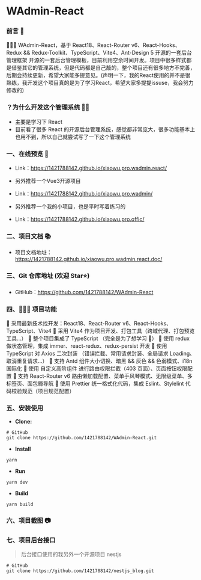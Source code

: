 # WAdmin-React

### 前言 📖

🚀🚀🚀 WAdmin-React，基于 React18、React-Router v6、React-Hooks、Redux && Redux-Toolkit、TypeScript、Vite4、Ant-Design 5 开源的一套后台管理框架 开源的一套后台管理模板，目前利用空余时间开发。项目中很多样式都是借鉴其它的管理系统，但是代码都是自己敲的，整个项目还有很多地方不完善，后期会持续更新，希望大家能多提意见。(声明一下，我的React使用的并不是很熟练，我开发这个项目真的是为了学习React，希望大家多提提issuse，我会努力修改的)

### ？为什么开发这个管理系统 🤷‍♂️

- 主要是学习下 React
- 目前看了很多 React 的开源后台管理系统，感觉都非常庞大，很多功能基本上也用不到，所以自己就尝试写了一下这个管理系统

### 一、在线预览 👀

- Link：https://1421788142.github.io/xiaowu.pro.wadmin.react/

- 另外推荐一个Vue3开源项目
- Link：https://1421788142.github.io/xiaowu.pro.wadmin/

- 另外推荐一个我的小项目，也是平时写着练习的
- Link：https://1421788142.github.io/xiaowu.pro.offic/

### 二、项目文档 📚

- 项目文档地址：https://1421788142.github.io/xiaowu.pro.wadmin.react.doc/

### 三、Git 仓库地址 (欢迎 Star⭐)

- GitHub：https://github.com/1421788142/WAdmin-React

### 四、🔨🔨🔨 项目功能

🚀 采用最新技术找开发：React18、React-Router v6、React-Hooks、TypeScript、Vite4
🚀 采用 Vite4 作为项目开发、打包工具（跨域代理、打包预览工具…）
🚀 整个项目集成了 TypeScript （完全是为了想学习 🤣）
🚀 使用 redux 做状态管理，集成 immer、react-redux、redux-persist 开发
🚀 使用 TypeScript 对 Axios 二次封装 （错误拦截、常用请求封装、全局请求 Loading、取消重复请求…）
🚀 支持 Antd 组件大小切换、暗黑 && 灰色 && 色弱模式、i18n 国际化
🚀 使用 自定义高阶组件 进行路由权限拦截（403 页面）、页面按钮权限配置
🚀 支持 React-Router v6 路由懒加载配置、菜单手风琴模式、无限级菜单、多标签页、面包屑导航
🚀 使用 Prettier 统一格式化代码，集成 Eslint、Stylelint 代码校验规范（项目规范配置）

### 五、安装使用

- **Clone:**

```
# GitHub
git clone https://github.com/1421788142/WAdmin-React.git
```

- **Install**

```
yarn
```

- **Run**
```
yarn dev
```

- **Build**
```
yarn build
```

### 六、项目截图 📷


### 七、项目后台接口
> 后台接口使用的我另外一个开源项目 nestjs

```
# GitHub
git clone https://github.com/1421788142/nestjs_blog.git
```
